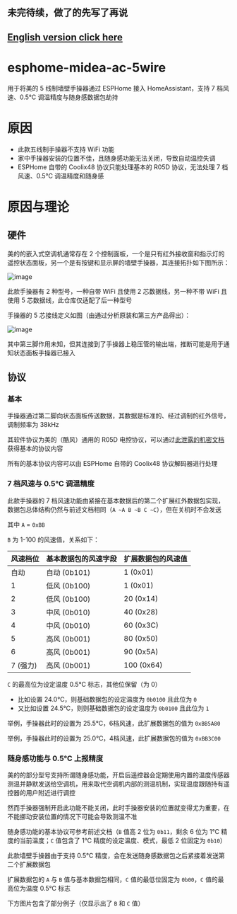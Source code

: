 ## 未完待续，做了的先写了再说
## [English version click here](README_EN.md)

# esphome-midea-ac-5wire

用于将美的 5 线制墙壁手操器通过 ESPHome 接入 HomeAssistant，支持 7 档风速、0.5℃ 调温精度与随身感数据包劫持

# 原因

- 此款五线制手操器不支持 WiFi 功能
- 家中手操器安装的位置不佳，且随身感功能无法关闭，导致自动温控失调
- ESPHome 自带的 Coolix48 协议只能处理基本的 R05D 协议，无法处理 7 档风速、0.5℃ 调温精度和随身感

# 原因与理论

## 硬件

美的的嵌入式空调机通常存在 2 个控制面板，一个是只有红外接收窗和指示灯的遥控状态面板，另一个是有按键和显示屏的墙壁手操器，其连接拓扑如下图所示：

![image](https://github.com/whc2001/esphome-midea-ac-5wire/assets/16266909/1a7eab97-24fc-41b1-bf29-554d4c43eecd)

此款手操器有 2 种型号，一种自带 WiFi 且使用 2 芯数据线，另一种不带 WiFi 且使用 5 芯数据线，此仓库仅适配了后一种型号

手操器的 5 芯接线定义如图（由通过分析原装和第三方产品得出）：

![image](https://github.com/whc2001/esphome-midea-ac-5wire/assets/16266909/a0e41207-c7a0-4b9f-a53b-c26e92bf4f1b)

其中第三脚作用未知，但其连接到了手操器上稳压管的输出端，推断可能是用于通知状态面板手操器已接入

## 协议

### 基本

手操器通过第二脚向状态面板传送数据，其数据是标准的、经过调制的红外信号，调制频率为 38kHz

其软件协议为美的（酷风）通用的 R05D 电控协议，可以通过[此泄露的机密文档](https://wenku.baidu.com/view/c46594141ed9ad51f01df2c3.html)获得基本的协议内容

所有的基本协议内容可以由 ESPHome 自带的 Coolix48 协议解码器进行处理

### 7 档风速与 0.5℃ 调温精度

此款手操器的 7 档风速功能由紧接在基本数据后的第二个扩展红外数据包实现，数据包总体结构仍然与前述文档相同（`A ~A B ~B C ~C`），但在关机时不会发送

其中 `A` = `0xBB`

`B` 为 1-100 的风速值，关系如下：

|风速档位|基本数据包的风速字段|扩展数据包的风速值|
|-|-|-|
|自动|自动 (0b101)|1 (0x01)|
|1|低风 (0b100)|1 (0x01)|
|2|低风 (0b100)|20 (0x14)|
|3|中风 (0b010)|40 (0x28)|
|4|中风 (0b010)|60 (0x3C)|
|5|高风 (0b001)|80 (0x50)|
|6|高风 (0b001)|90 (0x5A)|
|7 (强力)|高风 (0b001)|100 (0x64)|

`C` 的最高位为设定温度 0.5℃ 标志，其他位保留（为 0）
- 比如设置 24.0℃，则基础数据包的设定温度为 `0b0100` 且此位为 `0`
- 又比如设置 24.5℃，则则基础数据包的设定温度为 `0b0100` 且此位为 `1`

举例，手操器此时的设置为 25.5℃，6档风速，此扩展数据包的值为 `0xBB5A80`

举例，手操器此时的设置为 25.0℃，4档风速，此扩展数据包的值为 `0xBB3C00`

### 随身感功能与 0.5℃ 上报精度

美的的部分型号支持所谓随身感功能，开启后遥控器会定期使用内置的温度传感器测温并静默发送给空调机，用来取代空调机内部的测温机制，实现温度跟随持有遥控器的用户附近进行调控

然而手操器强制开启此功能不能关闭，此时手操器安装的位置就变得尤为重要，在不能挪动安装位置的情况下可能会导致测温不准

随身感功能的基本协议可参考前述文档（`B` 值高 2 位为 `0b11`，剩余 6 位为 1℃ 精度的当前温度；`C` 值包含了 1℃ 精度的设定温度、模式，最低 2 位固定为 `0b10`）

此款墙壁手操器由于支持 0.5℃ 精度，会在发送随身感数据包之后紧接着发送第二个扩展数据包

扩展数据包的 `A` 与 `B` 值与基本数据包相同，`C` 值的最低位固定为 `0b00`，`C` 值的最高位为温度 0.5℃ 标志

下方图片包含了部分例子（仅显示出了 `B` 和 `C` 值）
